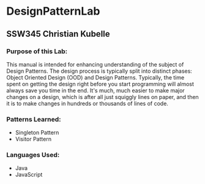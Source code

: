 # DesignPatternLab
## SSW345 Christian Kubelle

### Purpose of this Lab: 
This manual is intended for enhancing understanding of the subject of Design Patterns. 
The design process is typically split into distinct phases: Object Oriented Design (OOD) and Design Patterns. Typically, the time spent on getting the design right before you start programming will almost always save you time in the end. It's much, much easier to make major changes on a design, which is after all just squiggly lines on paper, and then it is to make changes in hundreds or thousands of lines of code.

### Patterns Learned:
- Singleton Pattern
- Visitor Pattern


### Languages Used:
- Java
- JavaScript
